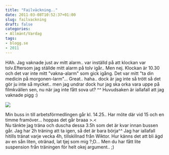 ```yaml
---
title: "Failväckning.."
date: 2011-03-08T10:52:37+01:00
slug: failvackning
draft: false
categories:
- Allmänt/Vardag
tags:
- blogg.se
- 2011
---
```

HAh. Jag vaknade just av mitt alarm.. var inställd på att klockan var tolv.Eftersom jag ställde mitt alarm på tolv igår.. Men nej. Klockan är 10.30 och det var inte mitt "vakna-alarm" som gick igång. Det var mitt "ta din medicin på morgonen-larm"... Great.. haha.. dock är jag inte så trött så det gör ju inte så mycket.. men jag undrar dock hur jag ska orka vara uppe på filmkvällen sen, nu när jag inte fått sova ut? ^^ Huvudsaken är iallafall att jag vaknade pigg :)  
  
![](/assets/images/blogg.se/dsc_0802_big_136475713.jpg)  
  
Min buss in till arbetsförmedlingen går kl. 14.25.. Har möte där vid 15 och en timme framöver... hoppas det går braaa >.<  
Nu tänkte jag träna och duscha dessa 3.5h som det är kvar innan bussen går. Jag har 2h träning att ta igen, så det är bara börja^^ Jag har iallafall hitills tränat varje vecka 4h, tillskillnad från Wiktor. Hur känns det att bli ägd av en sån liten, otränad, lat tjej som mig ?;D... Men du har fått lite suspension från träningen för helt okej argument.. ;)